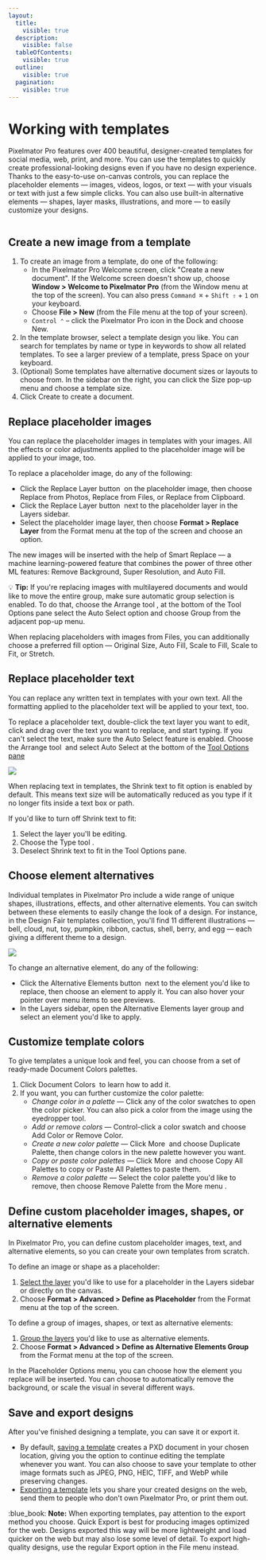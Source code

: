 ```yaml
---
layout:
  title:
    visible: true
  description:
    visible: false
  tableOfContents:
    visible: true
  outline:
    visible: true
  pagination:
    visible: true
---
```


# Working with templates

Pixelmator Pro features over 400 beautiful, designer-created templates for social media, web, print, and more. You can use the templates to quickly create professional-looking designs even if you have no design experience. Thanks to the easy-to-use on-canvas controls, you can replace the placeholder elements — images, videos, logos, or text — with your visuals or text with just a few simple clicks. You can also use built-in alternative elements — shapes, layer masks, illustrations, and more — to easily customize your designs.

<figure><img src="https://help.pixelmator.com/pixelmator-pro/3.5/assets/English/1663831586000.jpeg" alt=""><figcaption></figcaption></figure>

## Create a new image from a template

1. To create an image from a template, do one of the following:
   * In the Pixelmator Pro Welcome screen, click "Create a new document". If the Welcome screen doesn't show up, choose **Window > Welcome to Pixelmator Pro** (from the Window menu at the top of the screen). You can also press `Command ⌘` + `Shift ⇧` + `1` on your keyboard.
   * Choose **File > New** (from the File menu at the top of your screen).
   * `Control ⌃` – click the Pixelmator Pro icon in the Dock and choose New.
2. In the template browser, select a template design you like. You can search for templates by name or type in keywords to show all related templates. To see a larger preview of a template, press Space on your keyboard.
3. (Optional) Some templates have alternative document sizes or layouts to choose from. In the sidebar on the right, you can click the Size pop-up menu and choose a template size.
4. Click Create to create a document.

## Replace placeholder images

You can replace the placeholder images in templates with your images. All the effects or color adjustments applied to the placeholder image will be applied to your image, too.

To replace a placeholder image, do any of the following:

* Click the Replace Layer button <img src="https://help.pixelmator.com/pixelmator-pro/3.5/assets/English/1663672798000.png" alt="" data-size="line"> on the placeholder image, then choose Replace from Photos, Replace from Files, or Replace from Clipboard.
* Click the Replace Layer button <img src="https://help.pixelmator.com/pixelmator-pro/3.5/assets/English/1663672798000.png" alt="" data-size="line"> next to the placeholder layer in the Layers sidebar.
* Select the placeholder image layer, then choose **Format > Replace Layer** from the Format menu at the top of the screen and choose an option.

The new images will be inserted with the help of Smart Replace — a machine learning-powered feature that combines the power of three other ML features: Remove Background, Super Resolution, and Auto Fill.

:bulb: **Tip:** If you're replacing images with multilayered documents and would like to move the entire group, make sure automatic group selection is enabled. To do that, choose the Arrange tool <img src="https://help.pixelmator.com/pixelmator-pro/3.5/assets/English/1590505056000.png" alt="" data-size="line">, at the bottom of the Tool Options pane select the Auto Select option and choose Group from the adjacent pop-up menu.

When replacing placeholders with images from Files, you can additionally choose a preferred fill option — Original Size, Auto Fill, Scale to Fill, Scale to Fit, or Stretch.

## Replace placeholder text

You can replace any written text in templates with your own text. All the formatting applied to the placeholder text will be applied to your text, too.

To replace a placeholder text, double-click the text layer you want to edit, click and drag over the text you want to replace, and start typing. If you can't select the text, make sure the Auto Select feature is enabled. Choose the Arrange tool <img src="https://help.pixelmator.com/pixelmator-pro/3.5/assets/English/1590505056000.png" alt="" data-size="line"> and select Auto Select at the bottom of the [Tool Options pane](https://www.pixelmator.com/support/guide/pixelmator-pro/#glossary)

![](https://help.pixelmator.com/pixelmator-pro/3.5/assets/English/1663833394000.jpeg)

When replacing text in templates, the Shrink text to fit option is enabled by default. This means text size will be automatically reduced as you type if it no longer fits inside a text box or path.

If you'd like to turn off Shrink text to fit:

1. Select the layer you'll be editing.
2. Choose the Type tool <img src="https://help.pixelmator.com/pixelmator-pro/3.5/assets/English/1580998705000.png" alt="" data-size="line">.
3. Deselect Shrink text to fit in the Tool Options pane.

## Choose element alternatives

Individual templates in Pixelmator Pro include a wide range of unique shapes, illustrations, effects, and other alternative elements. You can switch between these elements to easily change the look of a design. For instance, in the Design Fair templates collection, you'll find 11 different illustrations — bell, cloud, nut, toy, pumpkin, ribbon, cactus, shell, berry, and egg — each giving a different theme to a design.

![](https://help.pixelmator.com/pixelmator-pro/3.5/assets/English/1663833053000.jpeg)

To change an alternative element, do any of the following:

* Click the Alternative Elements button <img src="https://help.pixelmator.com/pixelmator-pro/3.5/assets/English/1663673742000.png" alt="" data-size="line"> next to the element you'd like to replace, then choose an element to apply it. You can also hover your pointer over menu items to see previews.
* In the Layers sidebar, open the Alternative Elements layer group and select an element you'd like to apply.

## Customize template colors

To give templates a unique look and feel, you can choose from a set of ready-made Document Colors palettes.

1. Click Document Colors <img src="https://help.pixelmator.com/pixelmator-pro/3.5/assets/English/1663671997000.png" alt="" data-size="line"> to learn how to add it.
2. If you want, you can further customize the color palette:
   * _Change color in a palette_ — Click any of the color swatches to open the color picker. You can also pick a color from the image using the eyedropper tool.
   * _Add or remove colors_ — Control-click a color swatch and choose Add Color or Remove Color.
   * _Create a new color palette_ — Click More <img src="https://help.pixelmator.com/pixelmator-pro/3.5/assets/English/1605111967000.png" alt="" data-size="line"> and choose Duplicate Palette, then change colors in the new palette however you want.
   * _Copy or paste color palettes_ — Click More <img src="https://help.pixelmator.com/pixelmator-pro/3.5/assets/English/1605111967000.png" alt="" data-size="line"> and choose Copy All Palettes to copy or Paste All Palettes to paste them.
   * _Remove a color palette_ — Select the color palette you'd like to remove, then choose Remove Palette from the More menu <img src="https://help.pixelmator.com/pixelmator-pro/3.5/assets/English/1605111967000.png" alt="" data-size="line">.

## Define custom placeholder images, shapes, or alternative elements

In Pixelmator Pro, you can define custom placeholder images, text, and alternative elements, so you can create your own templates from scratch.

To define an image or shape as a placeholder:

1. [Select the layer](https://www.pixelmator.com/support/guide/pixelmator-pro/662) you'd like to use for a placeholder in the Layers sidebar or directly on the canvas.
2. Choose **Format > Advanced > Define as Placeholder** from the Format menu at the top of the screen.

To define a group of images, shapes, or text as alternative elements:

1. [Group the layers](https://www.pixelmator.com/support/guide/pixelmator-pro/671) you'd like to use as alternative elements.
2. Choose **Format > Advanced > Define as Alternative Elements Group** from the Format menu at the top of the screen.

In the Placeholder Options menu, you can choose how the element you replace will be inserted. You can choose to automatically remove the background, or scale the visual in several different ways.

## Save and export designs

After you've finished designing a template, you can save it or export it.

* By default, [saving a template](../create-open-and-save-images/save-and-name-an-image.md) creates a PXD document in your chosen location, giving you the option to continue editing the template whenever you want. You can also choose to save your template to other image formats such as JPEG, PNG, HEIC, TIFF, and WebP while preserving changes.
* [Exporting a template](../export-and-share-images/) lets you share your created designs on the web, send them to people who don't own Pixelmator Pro, or print them out.

:blue\_book: **Note:** When exporting templates, pay attention to the export method you choose. Quick Export is best for producing images optimized for the web. Designs exported this way will be more lightweight and load quicker on the web but may also lose some level of detail. To export high-quality designs, use the regular Export option in the File menu instead.
